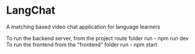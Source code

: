 # LangChat
A matching based video chat application for language learners

To run the backend server, from the project route folder run - npm run dev
To run the frontend from the "frontend" folder run - npm start